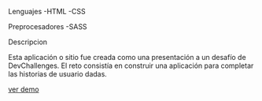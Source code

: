 Lenguajes
-HTML
-CSS

Preprocesadores
-SASS

Descripcion

Esta aplicación o sitio fue creada como una presentación a un desafío de DevChallenges. El reto consistía en construir una aplicación para completar las historias de usuario dadas.

<a href="quixotic-poison.surge.sh"> ver demo </a>
